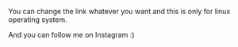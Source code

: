 You can change the link whatever you want and this is only for linux operating system.

And you can follow me on Instagram :)
